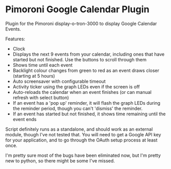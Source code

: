 # Pimoroni Google Calendar Plugin

Plugin for the Pimoroni display-o-tron-3000 to display Google Calendar Events.

Features:

* Clock
* Displays the next 9 events from your calendar, including ones that have started but not finished. Use the buttons to scroll through them
* Shows time until each event
* Backlight colour changes from green to red as an event draws closer (starting at 5 hours)
* Auto screensaver with configurable timeout
* Activity ticker using the graph LEDs even if the screen is off
* Auto-reloads the calendar when an event finishes (or can manual refresh with select button)
* If an event has a 'pop up' reminder, it will flash the graph LEDs during the reminder period, though you can't 'dismiss' the reminder.
* If an event has started but not finished, it shows time remaining until the event ends

Script definitely runs as a standalone, and should work as an external module, though I've not tested that. You will need to get a Google API key for your application, and to go through the OAuth setup process at least once.

I'm pretty sure most of the bugs have been eliminated now, but I'm pretty new to python, so there might be some I've missed.


